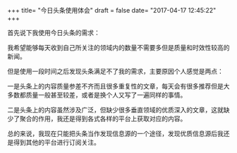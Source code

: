 +++
title= "今日头条使用体会"
draft = false
date= "2017-04-17 12:45:22"
+++

首先说下我使用今日头条的需求：

我希望能够每天收到自己所关注的领域内的数量不需要多但是质量和时效性较高的新闻。

但是使用一段时间之后发现头条满足不了我的需求，主要原因个人感觉是两点：

一是头条上的内容质量参差不齐而且很多重复性的文章，每天会有很多推荐但是大多数都质量一般甚至较差，或者是换个人又写了一遍同样的事情。

二是头条上的内容虽然涉及广泛，但缺少很多垂直领域的优质深入的文章，这就缺少了聚合的作用，我还是得到各式各样的平台上获取对应的内容。

总的来说，我现在只能把头条当作发现信息源的一个途径，发现优质信息源后我还是得到其他的平台进行订阅关注。